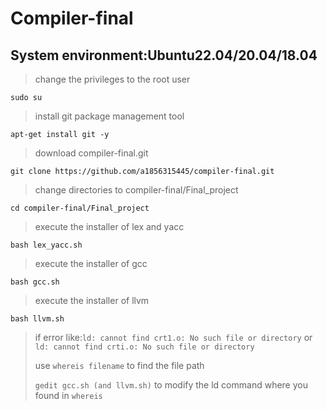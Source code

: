 # Compiler-final
## System environment:Ubuntu22.04/20.04/18.04

>change the privileges to the root user

```sudo su```

>install git package management tool

```apt-get install git -y```

>download compiler-final.git

```git clone https://github.com/a1856315445/compiler-final.git```

>change directories to compiler-final/Final_project

```cd compiler-final/Final_project```

>execute the installer of lex and yacc

```bash lex_yacc.sh```

>execute the installer of gcc

```bash gcc.sh```

>execute the installer of llvm

```bash llvm.sh```

>if error like:```ld: cannot find crt1.o: No such file or directory``` or ```ld: cannot find crti.o: No such file or directory```
>
>use ```whereis filename``` to find the file path
>
>```gedit gcc.sh (and llvm.sh)``` to modify the ld command where you found in ```whereis```
